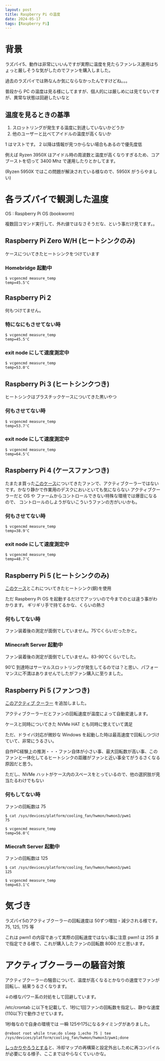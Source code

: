 ```yaml
---
layout: post
title: Raspberry Pi の温度
date: 2024-05-17
tags: [Raspberry Pi]
---
```


# 背景

ラズパイ5、動作は非常にいいんですが実際に温度を見たらファンレス運用はちょっと厳しそうな気がしたのでファンを購入しました。

過去のラズパイでは熱なんか気にならなかったんですけどね。。。

普段から PC の温度は見る様にしてますが、個人的には厳しめには見てないですが、異常な状態は回避したいなと

## 温度を見るときの基準

1. スロットリングが発生する温度に到達していないかどうか
2. 他のユーザーと比べてアイドルの温度が高くないか

1 はマストです。
2 以降は情報が見つからない場合もあるので優先度低

例えば Ryzen 3950X はアイドル時の周波数と温度が高くなりすぎるため、コアブーストを切って 3400 Mhz で運用したりとかしてます。

(Ryzen 5950X ではこの問題が解決されている様なので、5950X がうらやましい) 


# 各ラズパイで観測した温度

OS : Raspberry Pi OS (bookworm)

複数回コマンド実行して、外れ値ではなさそうだな、という事だけ見てます。。

## Raspberry Pi Zero W/H (ヒートシンクのみ)

ケースについてきたヒートシンクをつけています

### Homebridge 起動中

```
$ vcgencmd measure_temp
temp=45.5'C
```

## Raspberry Pi 2

何もつけてません。

### 特になにもさせてない時

```
$ vcgencmd measure_temp
temp=45.5'C
```

### exit node にして速度測定中

```
$ vcgencmd measure_temp
temp=53.0'C
```

## Raspberry Pi 3 (ヒートシンクつき)

ヒートシンクはプラスチックケースについてきた黒いやつ


### 何もさせてない時

```
$ vcgencmd measure_temp
temp=53.7'C
```

### exit node にして速度測定中

```
$ vcgencmd measure_temp
temp=64.5'C
```

## Raspberry Pi 4 (ケースファンつき)

たまたま買った[このケース](https://www.amazon.co.jp/gp/product/B07VB24K9W?ie=UTF8&psc=1&linkCode=ll1&tag=noma362907-22&linkId=ab42156e7f1536101bcae681defe5910&language=ja_JP&ref_=as_li_ss_tl)についてきたファンで、アクティブクーラーではないです。かなり静かで作業用のデスクにおいといても気にならない
アクティブクーラーだと OS や ファームからコントロールできない特殊な環境では爆音になるので、
コントロールのしようがないこういうファンの方がいいかも。

### 何もさせてない時

```
$ vcgencmd measure_temp
temp=38.9'C
```

### exit node にして速度測定中

```
$ vcgencmd measure_temp
temp=48.7'C
```

## Raspberry Pi 5 (ヒートシンクのみ)

[このケース](https://www.amazon.co.jp/gp/product/B0CXPH1PZH?ie=UTF8&psc=1&linkCode=ll1&tag=noma362907-22&linkId=5200b4c6e5b1fb01e380fb5931adafc2&language=ja_JP&ref_=as_li_ss_tl)とこれについてきたヒートシンク(銅)を使用

ただ Raspberry Pi OS を起動するだけでアッツいので今までのとは違う事がわかります。
ギリギリ手で持てるかな、くらいの熱さ


### 何もしてない時

ファン装着後の測定が面倒でしていません。75'Cくらいだったかと。

### Minecraft Server 起動中

ファン装着後の測定が面倒でしていません。83-90'Cくらいでした。

90'C 到達時はサーマルスロットリングが発生してるのでは？と思い、パフォーマンスに不満はありませんでしたがファン購入に至りました。

## Raspberry Pi 5 (ファンつき)

[このアクティブ クーラー](https://www.amazon.co.jp/gp/product/B0CX4DFY8G?ie=UTF8&psc=1&linkCode=ll1&tag=noma362907-22&linkId=a37e14832a55eebb1836ec43d637feca&language=ja_JP&ref_=as_li_ss_tl) を追加しました。

アクティブクーラーだとファンの回転速度が温度によって自動変速します。

ケースと同時についてきた NVMe HAT とも同時に使えていて満足

ただ、ドライバ対応が微妙な Windows を起動した時は最高速度で回転しつづけていて、非常にうるさい。

自作PC経験上の推測・・・ファン自体が小さい事、最大回転数が高い事、このファンと一体化してるヒートシンクの距離がファンと近い事全てがうるさくなる原因だと思う。

ただし、NVMe ハットがケース内のスペースをとっているので、他の選択肢が見当たるわけでもない

### 何もしてない時

ファンの回転数は 75 

```
$ cat /sys/devices/platform/cooling_fan/hwmon/hwmon3/pwm1
75
```

```
$ vcgencmd measure_temp
temp=56.0'C
```

### Miecraft Server 起動中

ファンの回転数は 125

```
$ cat /sys/devices/platform/cooling_fan/hwmon/hwmon3/pwm1
125
```

```
$ vcgencmd measure_temp
temp=63.1'C
```

# 気づき

ラズパイ5のアクティブクーラーの回転速度は 50ずつ増加・減少される様です。75, 125, 175 等

これは pwm1 の内容であって実際の回転速度ではない事に注意
pwm1 は 255 まで指定できる様で、これが購入したファンの回転数 8000 だと思います。


# アクティブクーラーの騒音対策

アクティブクーラーの騒音について、温度が高くなるとかなりの速度でファンが回転し、結果うるさくなります。

↓の様なパワー系の対処をして回避しています。

/etc/crontab に以下を記載して、1秒に1回ファンの回転数を指定し、静かな速度(110以下)で動作させています。

1秒毎なので自身の環境では 一瞬 125や175になるタイミングがありました。

```
@reboot root while true;do sleep 1;echo 75 | tee /sys/devices/platform/cooling_fan/hwmon/hwmon3/pwm1;done
```

[しっかりやろうとする](https://forums.raspberrypi.com/viewtopic.php?t=362528)と、冷却マップの再構築と設定外出しために再コンパイルが必要になる様子、ここまではやらなくていいかな。


